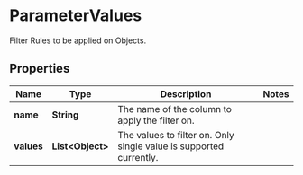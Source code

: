 

# ParameterValues

Filter Rules to be applied on Objects.

## Properties

| Name | Type | Description | Notes |
|------------ | ------------- | ------------- | -------------|
|**name** | **String** | The name of the column to apply the filter on. |  |
|**values** | **List&lt;Object&gt;** | The values to filter on. Only single value is supported currently. |  |



